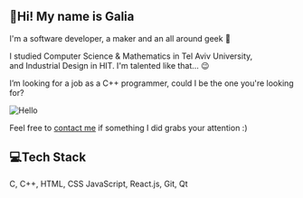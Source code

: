 ## :raising_hand:Hi! My name is Galia
I'm a software developer, a maker and an all around geek :space_invader:

I studied Computer Science & Mathematics in Tel Aviv University,  
and Industrial Design in HIT. I'm talented like that... :wink:

I’m looking for a job as a C++ programmer, could I be the one you're looking for?  
  
![Hello](https://i1.sndcdn.com/artworks-000134530352-2ebnbo-t200x200.jpg)

Feel free to [contact me](mailto:galia.lael@gmail.com) if something I did grabs your attention :)  


## :computer:Tech Stack

C, C++, HTML, CSS JavaScript, React.js, Git, Qt

<!---
GaliaLael/GaliaLael is a ✨ special ✨ repository because its `README.md` (this file) appears on your GitHub profile.
You can click the Preview link to take a look at your changes.
--->
